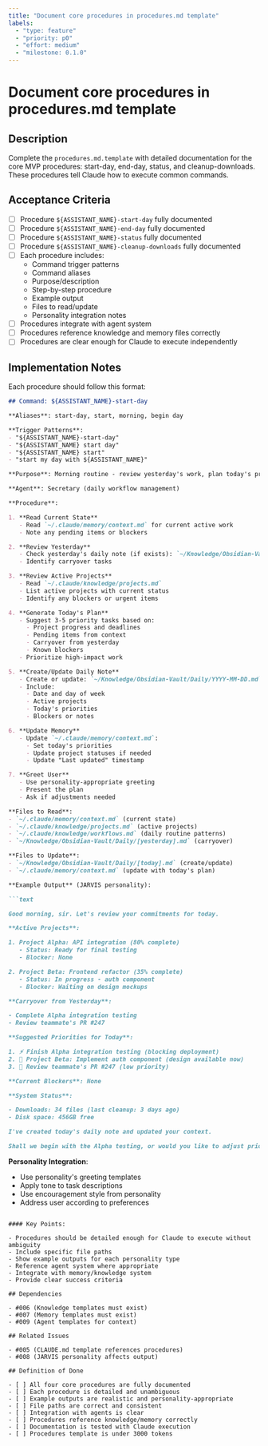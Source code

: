 ```yaml
---
title: "Document core procedures in procedures.md template"
labels:
  - "type: feature"
  - "priority: p0"
  - "effort: medium"
  - "milestone: 0.1.0"
---
```


# Document core procedures in procedures.md template

## Description

Complete the `procedures.md.template` with detailed documentation for the core MVP procedures: start-day, end-day, status, and cleanup-downloads. These procedures tell Claude how to execute common commands.

## Acceptance Criteria

- [ ] Procedure `${ASSISTANT_NAME}-start-day` fully documented
- [ ] Procedure `${ASSISTANT_NAME}-end-day` fully documented
- [ ] Procedure `${ASSISTANT_NAME}-status` fully documented
- [ ] Procedure `${ASSISTANT_NAME}-cleanup-downloads` fully documented
- [ ] Each procedure includes:
  - Command trigger patterns
  - Command aliases
  - Purpose/description
  - Step-by-step procedure
  - Example output
  - Files to read/update
  - Personality integration notes
- [ ] Procedures integrate with agent system
- [ ] Procedures reference knowledge and memory files correctly
- [ ] Procedures are clear enough for Claude to execute independently

## Implementation Notes

Each procedure should follow this format:

```markdown
## Command: ${ASSISTANT_NAME}-start-day

**Aliases**: start-day, start, morning, begin day

**Trigger Patterns**:
- "${ASSISTANT_NAME}-start-day"
- "${ASSISTANT_NAME} start day"
- "${ASSISTANT_NAME} start"
- "start my day with ${ASSISTANT_NAME}"

**Purpose**: Morning routine - review yesterday's work, plan today's priorities, and set up the day for success.

**Agent**: Secretary (daily workflow management)

**Procedure**:

1. **Read Current State**
   - Read `~/.claude/memory/context.md` for current active work
   - Note any pending items or blockers

2. **Review Yesterday**
   - Check yesterday's daily note (if exists): `~/Knowledge/Obsidian-Vault/Daily/YYYY-MM-DD.md`
   - Identify carryover tasks

3. **Review Active Projects**
   - Read `~/.claude/knowledge/projects.md`
   - List active projects with current status
   - Identify any blockers or urgent items

4. **Generate Today's Plan**
   - Suggest 3-5 priority tasks based on:
     - Project progress and deadlines
     - Pending items from context
     - Carryover from yesterday
     - Known blockers
   - Prioritize high-impact work

5. **Create/Update Daily Note**
   - Create or update: `~/Knowledge/Obsidian-Vault/Daily/YYYY-MM-DD.md`
   - Include:
     - Date and day of week
     - Active projects
     - Today's priorities
     - Blockers or notes

6. **Update Memory**
   - Update `~/.claude/memory/context.md`:
     - Set today's priorities
     - Update project statuses if needed
     - Update "Last updated" timestamp

7. **Greet User**
   - Use personality-appropriate greeting
   - Present the plan
   - Ask if adjustments needed

**Files to Read**:
- `~/.claude/memory/context.md` (current state)
- `~/.claude/knowledge/projects.md` (active projects)
- `~/.claude/knowledge/workflows.md` (daily routine patterns)
- `~/Knowledge/Obsidian-Vault/Daily/[yesterday].md` (carryover)

**Files to Update**:
- `~/Knowledge/Obsidian-Vault/Daily/[today].md` (create/update)
- `~/.claude/memory/context.md` (update with today's plan)

**Example Output** (JARVIS personality):

```text

Good morning, sir. Let's review your commitments for today.

**Active Projects**:

1. Project Alpha: API integration (80% complete)
   - Status: Ready for final testing
   - Blocker: None

2. Project Beta: Frontend refactor (35% complete)
   - Status: In progress - auth component
   - Blocker: Waiting on design mockups

**Carryover from Yesterday**:

- Complete Alpha integration testing
- Review teammate's PR #247

**Suggested Priorities for Today**:

1. ⚡ Finish Alpha integration testing (blocking deployment)
2. 🎨 Project Beta: Implement auth component (design available now)
3. 📝 Review teammate's PR #247 (low priority)

**Current Blockers**: None

**System Status**:

- Downloads: 34 files (last cleanup: 3 days ago)
- Disk space: 456GB free

I've created today's daily note and updated your context.

Shall we begin with the Alpha testing, or would you like to adjust priorities?

```

**Personality Integration**:

- Use personality's greeting templates
- Apply tone to task descriptions
- Use encouragement style from personality
- Address user according to preferences

```text

#### Key Points:

- Procedures should be detailed enough for Claude to execute without ambiguity
- Include specific file paths
- Show example outputs for each personality type
- Reference agent system where appropriate
- Integrate with memory/knowledge system
- Provide clear success criteria

## Dependencies

- #006 (Knowledge templates must exist)
- #007 (Memory templates must exist)
- #009 (Agent templates for context)

## Related Issues

- #005 (CLAUDE.md template references procedures)
- #008 (JARVIS personality affects output)

## Definition of Done

- [ ] All four core procedures are fully documented
- [ ] Each procedure is detailed and unambiguous
- [ ] Example outputs are realistic and personality-appropriate
- [ ] File paths are correct and consistent
- [ ] Integration with agents is clear
- [ ] Procedures reference knowledge/memory correctly
- [ ] Documentation is tested with Claude execution
- [ ] Procedures template is under 3000 tokens
